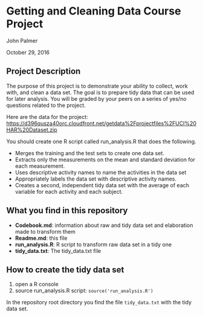 Getting and Cleaning Data Course Project
========================================

John Palmer

October 29, 2016

## Project Description
The purpose of this project is to demonstrate your ability to collect, work with, and clean a data set.
The goal is to prepare tidy data that can be used for later analysis. You will be graded by your peers
on a series of yes/no questions related to the project.

Here are the data for the project: https://d396qusza40orc.cloudfront.net/getdata%2Fprojectfiles%2FUCI%20HAR%20Dataset.zip

You should create one R script called run_analysis.R that does the following.

* Merges the training and the test sets to create one data set.
* Extracts only the measurements on the mean and standard deviation for each measurement. 
* Uses descriptive activity names to name the activities in the data set
* Appropriately labels the data set with descriptive activity names. 
* Creates a second, independent tidy data set with the average of each variable for each activity and each subject. 

## What you find in this repository

* __Codebook.md__: information about raw and tidy data set and elaboration made to transform them
* __Readme.md__: this file
* __run_analysis.R__: R script to transform raw data set in a tidy one
* __tidy_data.txt__: The tidy_data.txt file

## How to create the tidy data set

1. open a R console 
2. source run_analysis.R script: `source('run_analysis.R')`

In the repository root directory you find the file `tidy_data.txt` with the tidy data set.